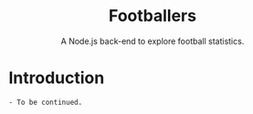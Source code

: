 <h1 align="center">Footballers</h1>
<p align="center">
  A Node.js back-end to explore football statistics.
</p>

# Introduction

    - To be continued.
